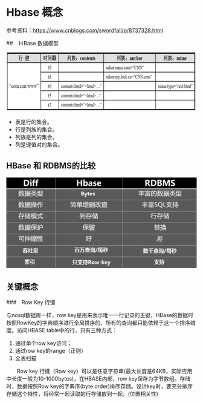 # Hbase 概念

参考资料：https://www.cnblogs.com/swordfall/p/8737328.html

##　ＨBase 数据模型

![](Images/2.png)

- 表是行的集合。
- 行是列族的集合。
- 列族是列的集合。
- 列是键值对的集合。

## HBase 和 RDBMS的比较

![](Images/3.png)


## 关键概念


###　Row Key 行键


与nosql数据库一样，row key是用来表示唯一一行记录的主键，HBase的数据时按照RowKey的字典顺序进行全局排序的，所有的查询都只能依赖于这一个排序维度。访问HBASE table中的行，只有三种方式：

1. 通过单个row key访问；
1. 通过row key的range（正则）
1. 全表扫描

　　Row  key 行键（Row key）可以是任意字符串(最大长度是64KB，实际应用中长度一般为10-1000bytes)，在HBASE内部，row  key保存为字节数组。存储时，数据按照Row  key的字典序(byte  order)排序存储。设计key时，要充分排序存储这个特性，将经常一起读取的行存储放到一起。(位置相关性)


